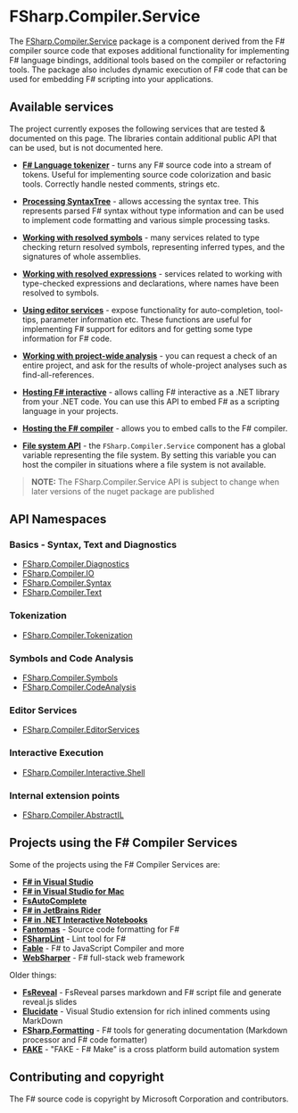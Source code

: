 # FSharp.Compiler.Service

The [FSharp.Compiler.Service](https://www.nuget.org/packages/FSharp.Compiler.Service) package is a component derived from the F# compiler source code that
exposes additional functionality for implementing F# language bindings, additional
tools based on the compiler or refactoring tools. The package also includes
dynamic execution of F# code that can be used for embedding F# scripting into your applications.

## Available services

The project currently exposes the following services that are tested & documented on this page.
The libraries contain additional public API that can be used, but is not documented here.

* [**F# Language tokenizer**](tokenizer.html) - turns any F# source code into a stream of tokens.
  Useful for implementing source code colorization and basic tools. Correctly handle nested
  comments, strings etc.

* [**Processing SyntaxTree**](untypedtree.html) - allows accessing the syntax tree.
  This represents parsed F# syntax without type information and can be used to implement code formatting
  and various simple processing tasks.

* [**Working with resolved symbols**](symbols.html) - many services related to type checking
  return resolved symbols, representing inferred types, and the signatures of whole assemblies.

* [**Working with resolved expressions**](typedtree.html) - services related to working with
  type-checked expressions and declarations, where names have been resolved to symbols.

* [**Using editor services**](editor.html) - expose functionality for auto-completion, tool-tips,
  parameter information etc. These functions are useful for implementing F# support for editors
  and for getting some type information for F# code.

* [**Working with project-wide analysis**](project.html) - you can request a check of
  an entire project, and ask for the results of whole-project analyses such as find-all-references.

* [**Hosting F# interactive**](interactive.html) - allows calling F# interactive as a .NET library
  from your .NET code. You can use this API to embed F# as a scripting language in your projects.

* [**Hosting the F# compiler**](compiler.html) - allows you to embed calls to the F# compiler.

* [**File system API**](filesystem.html) - the `FSharp.Compiler.Service` component has a global variable
  representing the file system. By setting this variable you can host the compiler in situations where a file system
  is not available.

> **NOTE:** The FSharp.Compiler.Service API is subject to change when later versions of the nuget package are published

## API Namespaces

### Basics - Syntax, Text and Diagnostics

* [FSharp.Compiler.Diagnostics](reference/fsharp-compiler-diagnostics.html)
* [FSharp.Compiler.IO](reference/fsharp-compiler-io.html)
* [FSharp.Compiler.Syntax](reference/fsharp-compiler-syntax.html)
* [FSharp.Compiler.Text](reference/fsharp-compiler-text.html)

### Tokenization

* [FSharp.Compiler.Tokenization](reference/fsharp-compiler-tokenization.html)

### Symbols and Code Analysis

* [FSharp.Compiler.Symbols](reference/fsharp-compiler-symbols.html)
* [FSharp.Compiler.CodeAnalysis](reference/fsharp-compiler-codeanalysis.html)

### Editor Services

* [FSharp.Compiler.EditorServices](reference/fsharp-compiler-editorservices.html)

### Interactive Execution

* [FSharp.Compiler.Interactive.Shell](reference/fsharp-compiler-interactive-shell.html)

### Internal extension points

* [FSharp.Compiler.AbstractIL](reference/fsharp-compiler-abstractil.html)

## Projects using the F# Compiler Services

Some of the projects using the F# Compiler Services are:

* [**F# in Visual Studio**](https://github.com/dotnet/fsharp/)
* [**F# in Visual Studio for Mac**](https://github.com/mono/monodevelop/tree/master/main/external/fsharpbinding)
* [**FsAutoComplete**](https://github.com/fsharp/FsAutoComplete)
* [**F# in JetBrains Rider**](https://www.jetbrains.com/help/rider/F_Sharp.html)
* [**F# in .NET Interactive Notebooks**](https://github.com/dotnet/interactive)
* [**Fantomas**](https://github.com/fsprojects/fantomas/) - Source code formatting for F#
* [**FSharpLint**](https://fsprojects.github.io/FSharpLint/) - Lint tool for F#
* [**Fable**](https://fable.io/) - F# to JavaScript Compiler and more
* [**WebSharper**](https://websharper.com/) - F# full-stack web framework

Older things:

* [**FsReveal**](https://fsprojects.github.io/FsReveal/) - FsReveal parses markdown and F# script file and generate reveal.js slides
* [**Elucidate**](https://github.com/rookboom/Elucidate) - Visual Studio extension for rich inlined comments using MarkDown
* [**FSharp.Formatting**](http://fsprojects.github.io/FSharp.Formatting/) - F# tools for generating documentation (Markdown processor and F# code formatter)
* [**FAKE**](https://fsprojects.github.io/FAKE/) - "FAKE - F# Make" is a cross platform build automation system

## Contributing and copyright

The F# source code is copyright by Microsoft Corporation and contributors.
